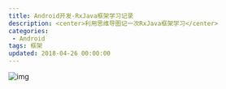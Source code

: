 ```yaml
---
title: Android开发-RxJava框架学习记录
description: <center>利用思维导图记一次RxJava框架学习</center>
categories:
 - Android
tags: 框架
updated: 2018-04-26 00:00:00
---
```


![img](https://upload-images.jianshu.io/upload_images/8154981-f0b3ac1e9a72c72e.png?imageMogr2/auto-orient/strip%7CimageView2/2/w/1240)

